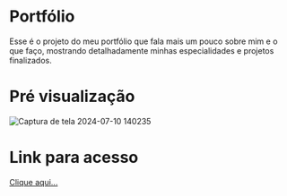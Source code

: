 # Portfólio

Esse é o projeto do meu portfólio que fala mais um pouco sobre mim e o que faço, mostrando detalhadamente minhas especialidades e projetos finalizados.

# Pré visualização
![Captura de tela 2024-07-10 140235](https://github.com/MarivaldoDev/portfolio/assets/126726979/c49138ae-7459-4dc6-ab7c-900dcd78f92f)

# Link para acesso
<a href="https://portfolio-alpha-lac-89.vercel.app/">Clique aqui...<a/>
